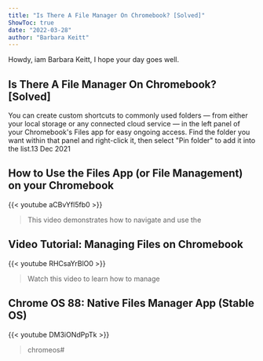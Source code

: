 ```yaml
---
title: "Is There A File Manager On Chromebook? [Solved]"
ShowToc: true 
date: "2022-03-28"
author: "Barbara Keitt" 
---
```


Howdy, iam Barbara Keitt, I hope your day goes well.
## Is There A File Manager On Chromebook? [Solved]
You can create custom shortcuts to commonly used folders — from either your local storage or any connected cloud service — in the left panel of your Chromebook's Files app for easy ongoing access. Find the folder you want within that panel and right-click it, then select "Pin folder" to add it into the list.13 Dec 2021

## How to Use the Files App (or File Management) on your Chromebook
{{< youtube aCBvYfl5fb0 >}}
>This video demonstrates how to navigate and use the 

## Video Tutorial: Managing Files on Chromebook
{{< youtube RHCsaYrBlO0 >}}
>Watch this video to learn how to manage 

## Chrome OS 88: Native Files Manager App (Stable OS)
{{< youtube DM3iONdPpTk >}}
>chromeos#

